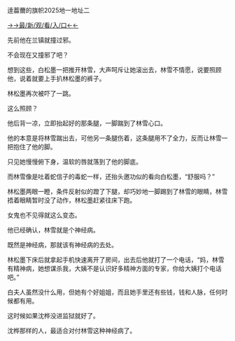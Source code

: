 逹葢薾的旗帜2025地一地址二


<a href="https://2ndjcj11.kesang6to.com?https://github.com">→→最/新/观/看/入/口←←</a>


先前他在兰镇就撞过邪。

不会现在又撞邪了吧？

想到这些，白松墨一把推开林雪，大声呵斥让她滚出去，林雪不情愿，说要照顾他，说着就要上手扒林松墨的裤子。

林松墨再次被吓了一跳。

这么照顾？

他后背一凉，立即抬起好的那条腿，一脚踹到了林雪心口。

他的本意是将林雪踹出去，可他另一条腿伤着，这条腿用不了全力，反而让林雪一把抱住了他的脚。

只见她慢慢俯下身，温软的唇就落到了他的脚底。

而林雪像是吐着蛇信子的毒蛇一样，还抬头邀功似的看向白松墨，“舒服吗？”

林松墨两眼一瞪，条件反射似的蹬了下腿，却巧妙地一脚踢到了林雪的眼睛，林雪捂着眼睛暂时没了动作，林松墨赶紧往床下跑。

女鬼也不见得就这么变态。

他已经确认，林雪就是个神经病。

既然是神经病，那就该有神经病的去处。

林松墨下床后就拿起手机快速离开了房间，出去后他就打了一个电话，“妈，林雪有精神病，她想谋杀我，大姨不是认识好多精神方面的专家，你给大姨打个电话吧。”

白夫人虽然没什么用，但她有个好姐姐，而且她手里还有些钱，钱和人脉，任何时候都有用。

这时候如果沈桦没进监狱就好了。

沈桦那样的人，最适合对付林雪这种神经病了。
